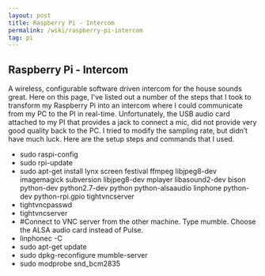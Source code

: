 ```yaml
---
layout: post
title: Raspberry Pi - Intercom
permalink: /wiki/raspberry-pi-intercom
tag: pi
---
```


## Raspberry Pi - Intercom
A wireless, configurable software driven intercom for the house sounds great.  Here on this page, I've listed out a number of the steps that I took to transform my Raspberry Pi into an intercom where I could communicate from my PC to the PI in real-time.  Unfortunately, the USB audio card attached to my PI that provides a jack to connect a mic, did not provide very good quality back to the PC.  I tried to modify the sampling rate, but didn’t have much luck.  Here are the setup steps and commands that I used.

  * sudo raspi-config
  * sudo rpi-update
  * sudo apt-get install lynx screen festival ffmpeg libjpeg8-dev imagemagick subversion libjpeg8-dev mplayer libasound2-dev bison python-dev python2.7-dev python python-alsaaudio linphone python-dev python-rpi.gpio tightvncserver
  * tightvncpasswd
  * tightvncserver
  * #Connect to VNC server from the other machine.  Type mumble.  Choose the ALSA audio card instead of Pulse.  
  * linphonec -C
  * sudo apt-get update
  * sudo dpkg-reconfigure mumble-server
  * sudo modprobe snd_bcm2835
